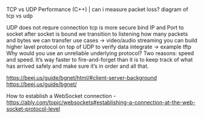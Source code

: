 TCP vs UDP Performance (C++) | can i measure packet loss? diagram of tcp vs udp

UDP does not requre connection
tcp is more secure
bind IP and Port to socket
after socket is bound we transition to listening
how many packets and bytes we can transfer
use cases -> video/audio streaming
you can build higher lavel protocol on top of UDP to verify data integrate -> example tftp
Why would you use an unreliable underlying protocol? Two reasons: speed and speed.
It’s way faster to fire-and-forget than it is to keep track of what has arrived safely and make sure it’s in order and all that.

https://beej.us/guide/bgnet/html/#client-server-background
https://beej.us/guide/bgnet/

How to establish a WebSocket connection - https://ably.com/topic/websockets#establishing-a-connection-at-the-web-socket-protocol-level
